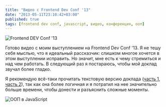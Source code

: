```yaml
---
title: "Видео с Frontend Dev Conf '13"
date: "2013-05-11T23:10:42+03:00"
published: true
tags: [frontend dev conf, javascript, видео, конференция, ооп]
---
```


![](/images/3rd-party/frontend-dev-conf.png "Frontend DEV Conf '13")

Готово видео с моим выступлением на Frontend Dev Conf '13. Я не тешу себя мыслью, что я идеальный рассказчик:
слишком многое хочется в этом выступлении исправить. Но значит, мне есть к чему стремиться и над чем работать.
В следующий раз я постараюсь, чтобы мой доклад звучал более гладко.

Я рекомендую всё-таки прочитать текстовую версию доклада ([часть 1](/post/oopjs-1/), [часть 2](/post/oopjs-2/)),
так как она более логичная и я потратил на нее значительно больше времени, чтобы донести и разъяснить сложные моменты.

![ООП в JavaScript](http://www.youtube.com/watch?v=RXlmL0RMtzE)

